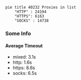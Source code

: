 
```mermaid
pie title 40232 Proxies in list
    "HTTP" : 24194
    "HTTPS": 6163
    "SOCKS" : 14738
```

### Some Info
#### Average Timeout

- mixed: 3.1s
- http: 1.6s
- https: 8.6s
- socks: 6.5s